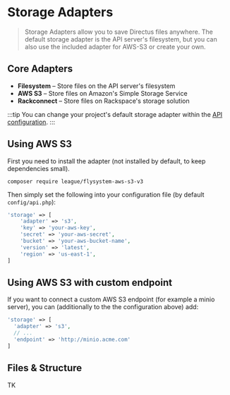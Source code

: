 # Storage Adapters

> Storage Adapters allow you to save Directus files anywhere. The default storage adapter is the API server's filesystem, but you can also use the included adapter for AWS-S3 or create your own.

## Core Adapters

* **Filesystem** – Store files on the API server's filesystem
* **AWS S3** – Store files on Amazon's Simple Storage Service
* **Rackconnect** – Store files on Rackspace's storage solution

:::tip
You can change your project's default storage adapter within the [API configuration](../advanced/api/configuration.html#storage).
:::

## Using AWS S3

First you need to install the adapter (not installed by default, to keep dependencies small).

`composer require league/flysystem-aws-s3-v3`

Then simply set the following into your configuration file (by default `config/api.php`):

```php
'storage' => [
    'adapter' => 's3',
    'key' => 'your-aws-key',
    'secret' => 'your-aws-secret',
    'bucket' => 'your-aws-bucket-name',
    'version' => 'latest',
    'region' => 'us-east-1',
]
```

## Using AWS S3 with custom endpoint

If you want to connect a custom AWS S3 endpoint (for example a minio server), you can (additionally to the the configuration above) add:

```php
'storage' => [
  'adapter' => 's3',
  // ...
  'endpoint' => 'http://minio.acme.com'
]
```

## Files & Structure

TK
